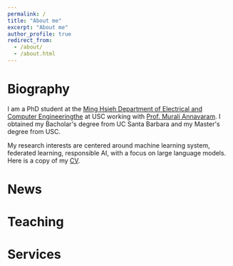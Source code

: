 ```yaml
---
permalink: /
title: "About me"
excerpt: "About me"
author_profile: true
redirect_from: 
  - /about/
  - /about.html
---
```

# Biography

I am a PhD student at the [Ming Hsieh Department of Electrical and Computer Engineeringthe](https://minghsiehece.usc.edu/) at USC working with [Prof. Murali Annavaram](http://scip-lab.usc.edu/). I obtained my Bacholar's degree from UC Santa Barbara and my Master's degree from USC. 

My research interests are centered around machine learning system, federated learning, responsible AI, with a focus on large language models. Here is a copy of my [CV](https://leigao97.github.io/leigao.github.io//files/LeiGaoCV.pdf).

# News


# Teaching

# Services
